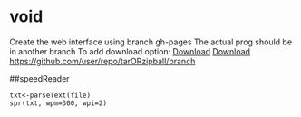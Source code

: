 void
====

  Create the web interface using branch gh-pages
  The actual prog should be in another branch
  To add download option: 
    <a href="https://github.com/SRenan/void/zipball/master" class="download-button zip"><span>Download</span></a>
    <a href="https://github.com/SRenan/void/tarball/master" class="download-button tar"><span>Download</span></a>
    https://github.com/user/repo/tarORzipball/branch


##speedReader

    txt<-parseText(file)
    spr(txt, wpm=300, wpi=2)

